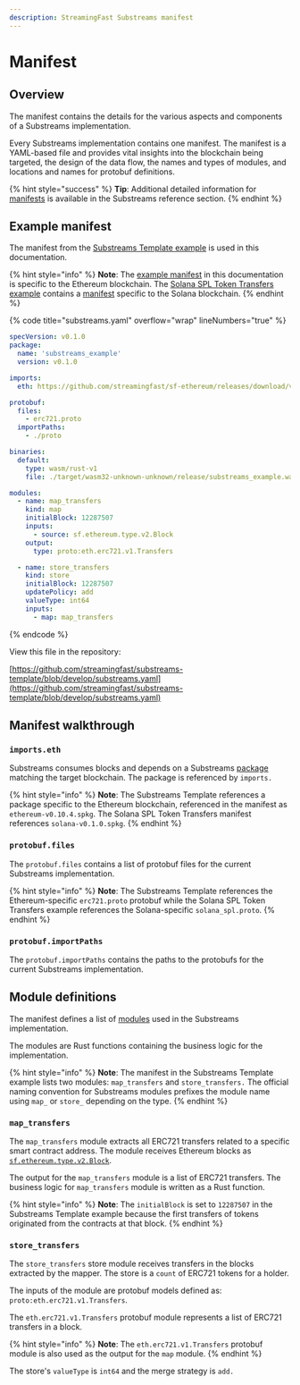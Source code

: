 ```yaml
---
description: StreamingFast Substreams manifest
---
```


# Manifest

## Overview

The manifest contains the details for the various aspects and components of a Substreams implementation.

Every Substreams implementation contains one manifest. The manifest is a YAML-based file and provides vital insights into the blockchain being targeted, the design of the data flow, the names and types of modules, and locations and names for protobuf definitions.

{% hint style="success" %}
**Tip**: Additional detailed information for [manifests](../reference-and-specs/manifests.md) is available in the Substreams reference section.
{% endhint %}

## Example manifest

The manifest from the [Substreams Template example](https://github.com/streamingfast/substreams-template) is used in this documentation.

{% hint style="info" %}
**Note**: The [example manifest](https://github.com/streamingfast/substreams-template/blob/develop/substreams.yaml) in this documentation is specific to the Ethereum blockchain. The [Solana SPL Token Transfers example](https://github.com/streamingfast/substreams-playground/tree/master/modules/sol-spl-tokens) contains a [manifest](https://github.com/streamingfast/substreams-playground/blob/master/modules/sol-spl-tokens/substreams.yaml) specific to the Solana blockchain.
{% endhint %}

{% code title="substreams.yaml" overflow="wrap" lineNumbers="true" %}
```yaml
specVersion: v0.1.0
package:
  name: 'substreams_example'
  version: v0.1.0

imports:
  eth: https://github.com/streamingfast/sf-ethereum/releases/download/v0.10.2/ethereum-v0.10.4.spkg

protobuf:
  files:
    - erc721.proto
  importPaths:
    - ./proto

binaries:
  default:
    type: wasm/rust-v1
    file: ./target/wasm32-unknown-unknown/release/substreams_example.wasm

modules:
  - name: map_transfers
    kind: map
    initialBlock: 12287507
    inputs:
      - source: sf.ethereum.type.v2.Block
    output:
      type: proto:eth.erc721.v1.Transfers

  - name: store_transfers
    kind: store
    initialBlock: 12287507
    updatePolicy: add
    valueType: int64
    inputs:
      - map: map_transfers
```
{% endcode %}

View this file in the repository:

[https://github.com/streamingfast/substreams-template/blob/develop/substreams.yaml](https://github.com/streamingfast/substreams-template/blob/develop/substreams.yaml)

## Manifest walkthrough

### `imports.eth`

Substreams consumes blocks and depends on a Substreams [package](../reference-and-specs/packages.md) matching the target blockchain. The package is referenced by `imports.`

{% hint style="info" %}
**Note**: The Substreams Template references a package specific to the Ethereum blockchain, referenced in the manifest as `ethereum-v0.10.4.spkg`. The Solana SPL Token Transfers manifest references `solana-v0.1.0.spkg`.
{% endhint %}

### `protobuf.files`

The `protobuf.files` contains a list of protobuf files for the current Substreams implementation.

{% hint style="info" %}
**Note**: The Substreams Template references the Ethereum-specific `erc721.proto` protobuf while the Solana SPL Token Transfers example references the Solana-specific `solana_spl.proto`.
{% endhint %}

### `protobuf.importPaths`

The `protobuf.importPaths` contains the paths to the protobufs for the current Substreams implementation.

## Module definitions

The manifest defines a list of [modules](../concepts-and-fundamentals/modules.md) used in the Substreams implementation.

The modules are Rust functions containing the business logic for the implementation.

{% hint style="info" %}
**Note**: The manifest in the Substreams Template example lists two modules: `map_transfers` and `store_transfers.` The official naming convention for Substreams modules prefixes the module name using `map_` or `store_` depending on the type.
{% endhint %}

### **`map_transfers`**

The `map_transfers` module extracts all ERC721 transfers related to a specific smart contract address. The module receives Ethereum blocks as [`sf.ethereum.type.v2.Block`](https://github.com/streamingfast/firehose-ethereum/blob/develop/proto/sf/ethereum/type/v2/type.proto).

The output for the `map_transfers` module is a list of ERC721 transfers. The business logic for `map_transfers` module is written as a Rust function.

{% hint style="info" %}
**Note**: The `initialBlock` is set to `12287507` in the Substreams Template example because the first transfers of tokens originated from the contracts at that block.
{% endhint %}

### **`store_transfers`**

The `store_transfers` store module receives transfers in the blocks extracted by the mapper. The store is a `count` of ERC721 tokens for a holder.

The inputs of the module are protobuf models defined as: `proto:eth.erc721.v1.Transfers`.

The `eth.erc721.v1.Transfers` protobuf module represents a list of ERC721 transfers in a block.

{% hint style="info" %}
**Note**: The `eth.erc721.v1.Transfers` protobuf module is also used as the output for the `map` module.
{% endhint %}

The store's `valueType` is `int64` and the merge strategy is `add.`
